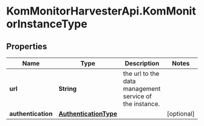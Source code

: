 # KomMonitorHarvesterApi.KomMonitorInstanceType

## Properties
Name | Type | Description | Notes
------------ | ------------- | ------------- | -------------
**url** | **String** | the url to the data management service of the instance. | 
**authentication** | [**AuthenticationType**](AuthenticationType.md) |  | [optional] 
